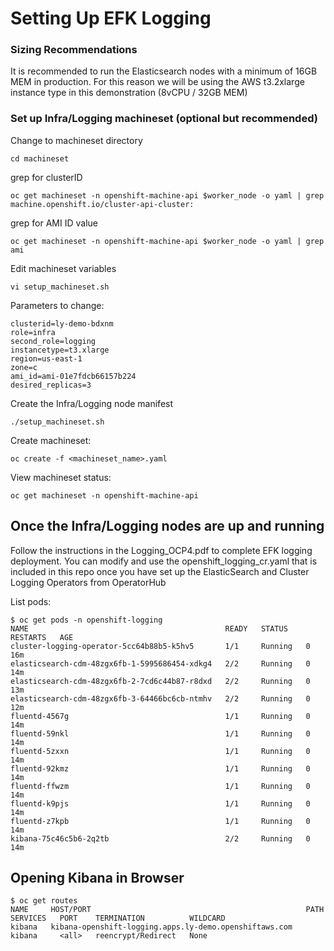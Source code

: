 # Setting Up EFK Logging

### Sizing Recommendations
It is recommended to run the Elasticsearch nodes with a minimum of 16GB MEM in production. For this reason we will be using the AWS t3.2xlarge instance type in this demonstration (8vCPU / 32GB MEM)

### Set up Infra/Logging machineset (optional but recommended)

Change to machineset directory
```
cd machineset
```

grep for clusterID
```
oc get machineset -n openshift-machine-api $worker_node -o yaml | grep machine.openshift.io/cluster-api-cluster:
```

grep for AMI ID value
```
oc get machineset -n openshift-machine-api $worker_node -o yaml | grep ami
```

Edit machineset variables
```
vi setup_machineset.sh
```

Parameters to change:
```
clusterid=ly-demo-bdxnm
role=infra
second_role=logging
instancetype=t3.xlarge
region=us-east-1
zone=c
ami_id=ami-01e7fdcb66157b224
desired_replicas=3
```

Create the Infra/Logging node manifest
```
./setup_machineset.sh
```

Create machineset:
```
oc create -f <machineset_name>.yaml
```

View machineset status:
```
oc get machineset -n openshift-machine-api
```

## Once the Infra/Logging nodes are up and running

Follow the instructions in the Logging_OCP4.pdf to complete EFK logging deployment. You can modify and use the openshift_logging_cr.yaml that is included in this repo once you have set up the ElasticSearch and Cluster Logging Operators from OperatorHub

List pods:
```
$ oc get pods -n openshift-logging
NAME                                            READY   STATUS    RESTARTS   AGE
cluster-logging-operator-5cc64b88b5-k5hv5       1/1     Running   0          16m
elasticsearch-cdm-48zgx6fb-1-5995686454-xdkg4   2/2     Running   0          14m
elasticsearch-cdm-48zgx6fb-2-7cd6c44b87-r8dxd   2/2     Running   0          13m
elasticsearch-cdm-48zgx6fb-3-64466bc6cb-ntmhv   2/2     Running   0          12m
fluentd-4567g                                   1/1     Running   0          14m
fluentd-59nkl                                   1/1     Running   0          14m
fluentd-5zxxn                                   1/1     Running   0          14m
fluentd-92kmz                                   1/1     Running   0          14m
fluentd-ffwzm                                   1/1     Running   0          14m
fluentd-k9pjs                                   1/1     Running   0          14m
fluentd-z7kpb                                   1/1     Running   0          14m
kibana-75c46c5b6-2q2tb                          2/2     Running   0          14m
```

## Opening Kibana in Browser
```
$ oc get routes
NAME     HOST/PORT                                                PATH   SERVICES   PORT    TERMINATION          WILDCARD
kibana   kibana-openshift-logging.apps.ly-demo.openshiftaws.com          kibana     <all>   reencrypt/Redirect   None
```

